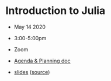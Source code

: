 # Introduction to Julia
- May  14 2020
- 3:00-5:00pm
- Zoom

- [Agenda & Planning doc](https://docs.google.com/document/d/1cLPfkBuehaJv-Qf1_R5CagJzYP1vSn7gveLxRlX6O9E/edit)
- [slides](https://flatironinstitute.github.io/learn-sciware-dev/08_Julia/slides.html) ([source](content.md))
